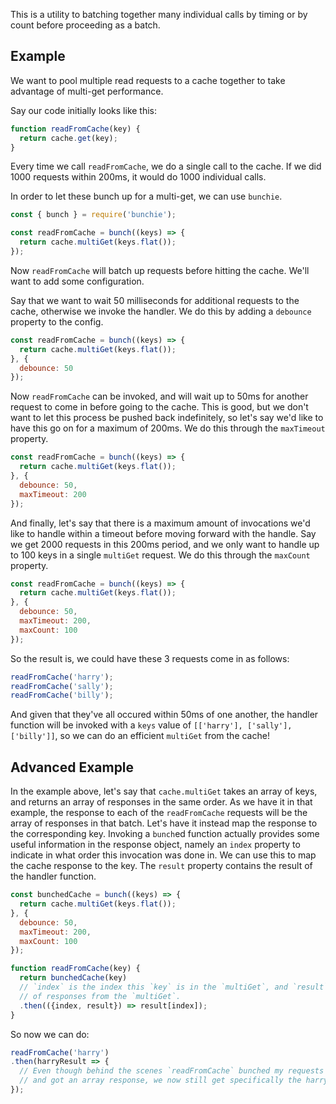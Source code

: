 This is a utility to batching together many individual calls by timing or by
count before proceeding as a batch.

## Example

We want to pool multiple read requests to a cache together to take advantage of
multi-get performance.

Say our code initially looks like this:

```javascript
function readFromCache(key) {
  return cache.get(key);
}
```

Every time we call `readFromCache`, we do a single call to the cache. If we did
1000 requests within 200ms, it would do 1000 individual calls.

In order to let these bunch up for a multi-get, we can use `bunchie`.

```javascript
const { bunch } = require('bunchie');

const readFromCache = bunch((keys) => {
  return cache.multiGet(keys.flat());
});
```

Now `readFromCache` will batch up requests before hitting the cache. We'll want
to add some configuration.

Say that we want to wait 50 milliseconds for additional requests to the cache,
otherwise we invoke the handler. We do this by adding a `debounce` property to
the config.

```javascript
const readFromCache = bunch((keys) => {
  return cache.multiGet(keys.flat());
}, {
  debounce: 50
});
```

Now `readFromCache` can be invoked, and will wait up to 50ms for another request
to come in before going to the cache. This is good, but we don't want to let this
process be pushed back indefinitely, so let's say we'd like to have this go on
for a maximum of 200ms. We do this through the `maxTimeout` property.

```javascript
const readFromCache = bunch((keys) => {
  return cache.multiGet(keys.flat());
}, {
  debounce: 50,
  maxTimeout: 200
});
```

And finally, let's say that there is a maximum amount of invocations we'd like
to handle within a timeout before moving forward with the handle. Say we get 2000
requests in this 200ms period, and we only want to handle up to 100 keys in a single
`multiGet` request. We do this through the `maxCount` property.

```javascript
const readFromCache = bunch((keys) => {
  return cache.multiGet(keys.flat());
}, {
  debounce: 50,
  maxTimeout: 200,
  maxCount: 100
});
```

So the result is, we could have these 3 requests come in as follows:
```javascript
readFromCache('harry');
readFromCache('sally');
readFromCache('billy');
```

And given that they've all occured within 50ms of one another, the handler function
will be invoked with a `keys` value of `[['harry'], ['sally'], ['billy']]`, so
we can do an efficient `multiGet` from the cache!


## Advanced Example

In the example above, let's say that `cache.multiGet` takes an array of keys, and
returns an array of responses in the same order. As we have it in that example,
the response to each of the `readFromCache` requests will be the array of responses
in that batch. Let's have it instead map the response to the corresponding key.
Invoking a `bunch`ed function actually provides some useful information in the
response object, namely an `index` property to indicate in what order this invocation
was done in. We can use this to map the cache response to the key. The `result`
property contains the result of the handler function.

```javascript
const bunchedCache = bunch((keys) => {
  return cache.multiGet(keys.flat());
}, {
  debounce: 50,
  maxTimeout: 200,
  maxCount: 100
});

function readFromCache(key) {
  return bunchedCache(key)
  // `index` is the index this `key` is in the `multiGet`, and `result` is an array
  // of responses from the `multiGet`.
  .then(({index, result}) => result[index]);
}
```

So now we can do:

```javascript
readFromCache('harry')
.then(harryResult => {
  // Even though behind the scenes `readFromCache` bunched my requests together
  // and got an array response, we now still get specifically the harryResult!
});
```
